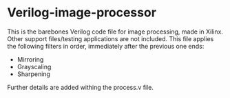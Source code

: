# Verilog-image-processor
This is the barebones Verilog code file for image processing, made in Xilinx. Other support files/testing applications are not included. This file applies the following filters in order, immediately after the previous one ends:

- Mirroring
- Grayscaling
- Sharpening

Further details are added withing the process.v file.
